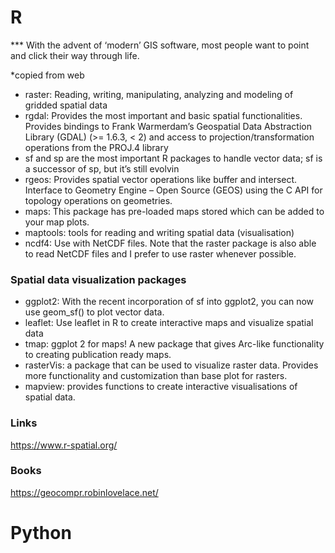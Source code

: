 
# R
*** With the advent of ‘modern’ GIS software, most people want to point and click their way through life. 

*copied from web

- raster: Reading, writing, manipulating, analyzing and modeling of gridded spatial data
- rgdal: Provides the most important and basic spatial functionalities. Provides bindings to Frank Warmerdam’s Geospatial Data Abstraction Library (GDAL) (>= 1.6.3, < 2) and access to projection/transformation operations from the PROJ.4 library
- sf and sp are the most important R packages to handle vector data; sf is a successor of sp, but it’s still evolvin
- rgeos: Provides spatial vector operations like buffer and intersect. Interface to Geometry Engine – Open Source (GEOS) using the C API for topology operations on geometries.
- maps: This package has pre-loaded maps stored which can be added to your map plots.
- maptools: tools for reading and writing spatial data (visualisation)
- ncdf4: Use with NetCDF files. Note that the raster package is also able to read NetCDF files and I prefer to use raster whenever possible.

### Spatial data visualization packages

- ggplot2: With the recent incorporation of sf into ggplot2, you can now use geom_sf() to plot vector data.
- leaflet: Use leaflet in R to create interactive maps and visualize spatial data
- tmap: ggplot 2 for maps! A new package that gives Arc-like functionality to creating publication ready maps.
- rasterVis: a package that can be used to visualize raster data. Provides more functionality and customization than base plot for rasters.
- mapview: provides functions to create interactive visualisations of spatial data.

### Links
https://www.r-spatial.org/

### Books
https://geocompr.robinlovelace.net/

# Python
